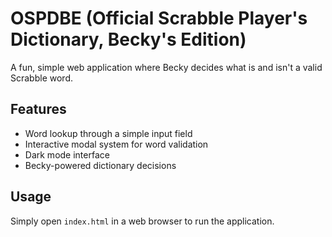 # OSPDBE (Official Scrabble Player's Dictionary, Becky's Edition)

A fun, simple web application where Becky decides what is and isn't a valid Scrabble word.

## Features
- Word lookup through a simple input field
- Interactive modal system for word validation
- Dark mode interface
- Becky-powered dictionary decisions

## Usage
Simply open `index.html` in a web browser to run the application.
